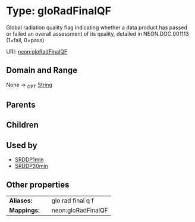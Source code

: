 
# Type: gloRadFinalQF


Global radiation quality flag indicating whether a data product has passed or failed an overall assessment of its quality, detailed in NEON.DOC.001113 (1=fail, 0=pass)

URI: [neon:gloRadFinalQF](https://data.neonscience.org/gloRadFinalQF)


## Domain and Range

None ->  <sub>OPT</sub> [String](types/String.md)

## Parents


## Children


## Used by

 * [SRDDP1min](SRDDP1min.md)
 * [SRDDP30min](SRDDP30min.md)

## Other properties

|  |  |  |
| --- | --- | --- |
| **Aliases:** | | glo rad final q f |
| **Mappings:** | | neon:gloRadFinalQF |

